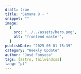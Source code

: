 ```yaml
---
draft: true
title: "Semana 8 - "
snippet: ""
image:
  {
    src: "../../assets/hero.png",
    alt: "frontend master",
  }
publishDate: "2025-05-01 15:39"
category: "Weekly Update"
author: "José Fonseca"
tags: [astro, tailwindcss]
lang: "pt"
---
```


